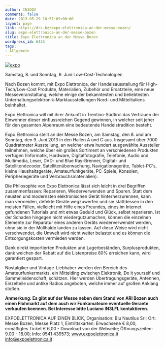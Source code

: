 ```yaml
---
author: IN3DOV
comments: false
date: 2013-05-29 18:57:09+00:00
layout: page
link: https://drc.bz/expo-elettronica-an-der-messe-bozen/
slug: expo-elettronica-an-der-messe-bozen
title: Expo Elettronica an der Messe Bozen
wordpress_id: 6435
tags:
- Allgemein
---
```


[![expo](https://drc.bz/wp-content/uploads/2013/05/expo-300x46.jpg)](https://drc.bz/wp-content/uploads/2013/05/expo.jpg)

Samstag, 8. und Sonntag, 9. Juni Low-Cost-Technologien


Nach Bozen kommt, mit Expo Elettronica, der Handelsausstellung für High-Tech/Low-Cost Produkte, Materialien, Zubehör und Ersatzteile, eine neue Messeveranstaltung, welche einige der bekanntesten und beliebtesten Unterhaltungselektronik-Marktausstellungen Nord- und Mittelitaliens beinhaltet.




Expo Elettronica will mit ihrer Ankunft in Trentino-Südtirol das Vertrauen der Einwohner dieser einflussreichen Gegend gewinnen, in welcher seit jeher für den gesamten Alpenraum eine bedeutende Handelstradition besteht.




Expo Elettronica stellt an der Messe Bozen, am Samstag, den 8. und am Sonntag, den 9. Juni 2013 in den Hallen A und C aus. Insgesamt über 7000 Quadratmeter Ausstellung, an welcher etwa hundert ausgewählte Aussteller teilnehmen, welche über ein großes Sortiment an verschiedenen Produkten verfügen (Informatik, Hardware, Digitalfotografie, Telefonie, Audio und Multimedia, Leser, DVD- und Blue Ray-Brenner, Digital- und Satellitendecoder, Satellitenüberwachung, Navigationsgeräte, Tablet-PC's, kleine Haushaltsgeräte, Amateurfunkgeräte, PC-Spiele, Konsolen, Peripheriegeräte und Verbrauchsmaterialien).




Die Philosophie von Expo Elettronica lässt sich leicht in drei Begriffen zusammenfassen: Reparieren, Wiederverwenden und Sparen. Statt dem neusten und modernsten elektronischen Gerät hinterherzurennen, kann man vermeiden, defekte Geräte wegzuwerfen und sie stattdessen in den meisten Fällen, vielleicht mit Hilfe eines Freundes, eines im Internet gefundenen Tutorials und mit etwas Geduld und Glück, selbst reparieren. Ist der Schaden hingegen nicht wiedergutzumachen, können die einzelnen Elemente zur Reparatur eines anderen Geräts wiederverwendet werden, ohne sie in der Müllhalde landen zu lassen. Auf diese Weise wird nicht verschwendet, die Umwelt wird nicht weiter belastet und es können die Entsorgungskosten vermieden werden.




Dank direkt importierten Produkten und Lagerbeständen, Surplusprodukten, dank welchen der Rabatt auf die Listenpreise 80% erreichen kann, wird garantiert gespart.




Nostalgiker und Vintage-Liebhaber werden den Bereich des Amateurfunkermarkts, ein Mittelding zwischen Elektronik, Do it yourself und Sammelleidenschaft, schätzen. Hier werden Übertragungsgeräte, Antennen, Einzelteile und antike Radios angeboten, welche immer auf großen Anklang stoßen.




**Anmerkung: Es gibt auf der Messe neben dem Stand von ARI Bozen auch einen Flohmarkt auf dem auch wir Funkamateure eventuelle Geraete verkaufen koennen. Bei Interesse bitte Luciano IN3LFL kontaktieren.**




EXPOELETTRONICA AUF EINEN BLICK, Organisation: Blu Nautilus Srl; Ort: Messe Bozen, Messe Platz 1, Eintrittskarten: Erwachsene € 8,00, ermäßigtes Ticket € 6,00 - Download von der Webseite; Öffnungszeiten: 9.00 - 18.00; Info: 0541 439573; www.expoelettronica.it info@expoelettronica.it



